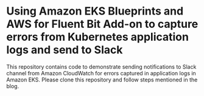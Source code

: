 # Using Amazon EKS Blueprints and AWS for Fluent Bit Add-on to capture errors from Kubernetes application logs and send to Slack

This repository contains code to demonstrate sending notifications to Slack channel from Amazon CloudWatch for errors captured in application logs in Amazon EKS. Please clone this repository and follow steps mentioned in the blog.

